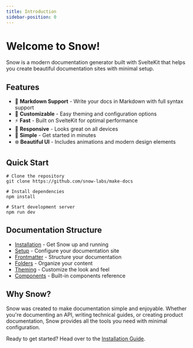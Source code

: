 ```yaml
---
title: Introduction
sidebar-position: 0
---
```


# Welcome to Snow!

Snow is a modern documentation generator built with SvelteKit that helps you create beautiful documentation sites with minimal setup.

## Features

- 📝 **Markdown Support** - Write your docs in Markdown with full syntax support
- 🎨 **Customizable** - Easy theming and configuration options
- ⚡ **Fast** - Built on SvelteKit for optimal performance
- 📱 **Responsive** - Looks great on all devices
- 🎯 **Simple** - Get started in minutes
- ❄️ **Beautiful UI** - Includes animations and modern design elements

## Quick Start

```
# Clone the repository
git clone https://github.com/snow-labs/make-docs

# Install dependencies
npm install

# Start development server
npm run dev
```

## Documentation Structure

- [Installation](./installation) - Get Snow up and running
- [Setup](./setup) - Configure your documentation site
- [Frontmatter](./frontmatter) - Structure your documentation
- [Folders](./folders) - Organize your content
- [Theming](./theming) - Customize the look and feel
- [Components](./components) - Built-in components reference

## Why Snow?

Snow was created to make documentation simple and enjoyable. Whether you're documenting an API, writing technical guides, or creating product documentation, Snow provides all the tools you need with minimal configuration.

Ready to get started? Head over to the [Installation Guide](./installation).


